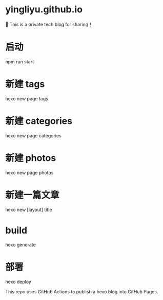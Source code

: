 # yingliyu.github.io

:tada: This is a private tech blog for sharing！

# 启动

npm run start

# 新建 tags

hexo new page tags

# 新建 categories

hexo new page categories

# 新建 photos

hexo new page photos

# 新建一篇文章

hexo new [layout] title

# build

hexo generate

# 部署

hexo deploy

This repo uses GitHub Actions to publish a hexo blog into GitHub Pages.
